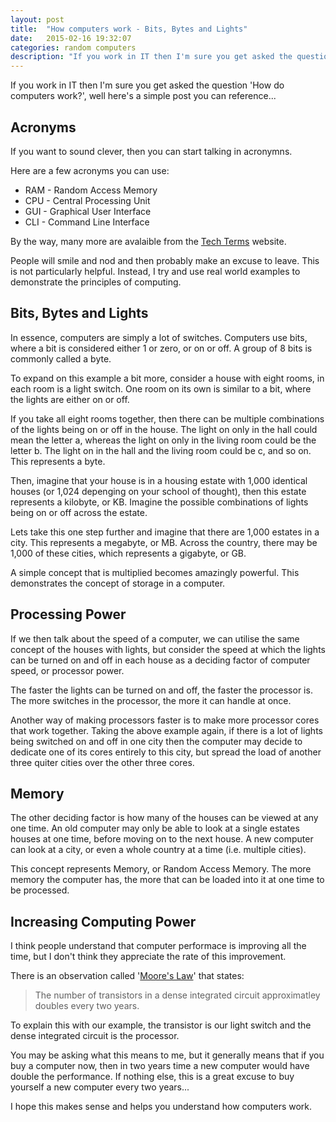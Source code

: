 ```yaml
---
layout: post
title:  "How computers work - Bits, Bytes and Lights"
date:   2015-02-16 19:32:07
categories: random computers
description: "If you work in IT then I'm sure you get asked the question 'How do computers work?', well here's a simple post you can reference"
---
```


If you work in IT then I'm sure you get asked the question 'How do computers work?', well here's a simple post you can reference...

## Acronyms

If you want to sound clever, then you can start talking in acronymns.

Here are a few acronyms you can use:

- RAM - Random Access Memory
- CPU - Central Processing Unit
- GUI - Graphical User Interface
- CLI - Command Line Interface

By the way, many more are avalaible from the [Tech Terms](http://techterms.com/category/acronyms) website.

People will smile and nod and then probably make an excuse to leave. This is not particularly helpful. Instead, I try and use real world examples to demonstrate the principles of computing.

## Bits, Bytes and Lights

In essence, computers are simply a lot of switches. Computers use bits, where a bit is considered either 1 or zero, or on or off. A group of 8 bits is commonly called a byte.

To expand on this example a bit more, consider a house with eight rooms, in each room is a light switch. One room on its own is similar to a bit, where the lights are either on or off.

If you take all eight rooms together, then there can be multiple combinations of the lights being on or off in the house. The light on only in the hall could mean the letter a, whereas the light on only in the living room could be the letter b. The light on in the hall and the living room could be c, and so on. This represents a byte.

Then, imagine that your house is in a housing estate with 1,000 identical houses (or 1,024 depenging on your school of thought), then this estate represents a kilobyte, or KB. Imagine the possible combinations of lights being on or off across the estate.

Lets take this one step further and imagine that there are 1,000 estates in a city. This represents a megabyte, or MB. Across the country, there may be 1,000 of these cities, which represents a gigabyte, or GB.

A simple concept that is multiplied becomes amazingly powerful. This demonstrates the concept of storage in a computer.

## Processing Power

If we then talk about the speed of a computer, we can utilise the same concept of the houses with lights, but consider the speed at which the lights can be turned on and off in each house as a deciding factor of computer speed, or processor power.

The faster the lights can be turned on and off, the faster the processor is. The more switches in the processor, the more it can handle at once.

Another way of making processors faster is to make more processor cores that work together. Taking the above example again, if there is a lot of lights being switched on and off in one city then the computer may decide to dedicate one of its cores entirely to this city, but spread the load of another three quiter cities over the other three cores.

## Memory

The other deciding factor is how many of the houses can be viewed at any one time. An old computer may only be able to look at a single estates houses at one time, before moving on to the next house. A new computer can look at a city, or even a whole country at a time (i.e. multiple cities).

This concept represents Memory, or Random Access Memory. The more memory the computer has, the more that can be loaded into it at one time to be processed.

## Increasing Computing Power

I think people understand that computer performace is improving all the time, but I don't think they appreciate the rate of this improvement.

There is an observation called '[Moore's Law](http://en.wikipedia.org/wiki/Moore%27s_law)' that states:

> The number of transistors in a dense integrated circuit approximatley doubles every two years.

To explain this with our example, the transistor is our light switch and the dense integrated circuit is the processor.

You may be asking what this means to me, but it generally means that if you buy a computer now, then in two years time a new computer would have double the performance. If nothing else, this is a great excuse to buy yourself a new computer every two years...

I hope this makes sense and helps you understand how computers work.

